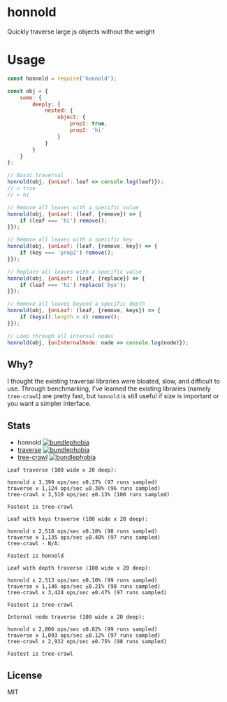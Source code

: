 # honnold
Quickly traverse large js objects without the weight

# Usage

```javascript
const honnold = require('honnold');

const obj = {
    some: {
        deeply: {
            nested: {
                object: {
                    prop1: true,
                    prop2: 'hi'
                }
            }
        }
    }
};

// Basic traversal
honnold(obj, {onLeaf: leaf => console.log(leaf)});
// > true
// > hi

// Remove all leaves with a specific value
honnold(obj, {onLeaf: (leaf, {remove}) => {
    if (leaf === 'hi') remove();
}});

// Remove all leaves with a specific key
honnold(obj, {onLeaf: (leaf, {remove, key}) => {
    if (key === 'prop2') remove();
}});

// Replace all leaves with a specific value
honnold(obj, {onLeaf: (leaf, {replace}) => {
    if (leaf === 'hi') replace('bye');
}});

// Remove all leaves beyond a specific depth
honnold(obj, {onLeaf: (leaf, {remove, keys}) => {
    if (keys().length > 4) remove();
}});

// Loop through all internal nodes
honnold(obj, {onInternalNode: node => console.log(node)});
```

## Why?

I thought the existing traversal libraries were bloated, slow, and difficult to use. Through benchmarking, I've learned the existing libraries (namely `tree-crawl`) are pretty fast, but `honnold` is still useful if size is important or you want a simpler interface.

## Stats

* honnold [![bundlephobia](https://img.shields.io/bundlephobia/minzip/honnold.svg)](https://bundlephobia.com/result?p=honnold)
* [traverse](https://github.com/substack/js-traverse) [![bundlephobia](https://img.shields.io/bundlephobia/minzip/traverse.svg)](https://bundlephobia.com/result?p=traverse)
* [tree-crawl](https://github.com/ngryman/tree-crawl) [![bundlephobia](https://img.shields.io/bundlephobia/minzip/tree-crawl.svg)](https://bundlephobia.com/result?p=tree-crawl)

```
Leaf traverse (100 wide x 20 deep):

honnold x 3,399 ops/sec ±0.37% (97 runs sampled)
traverse x 1,124 ops/sec ±0.38% (96 runs sampled)
tree-crawl x 3,510 ops/sec ±0.13% (100 runs sampled)

Fastest is tree-crawl

Leaf with keys traverse (100 wide x 20 deep):

honnold x 2,518 ops/sec ±0.10% (98 runs sampled)
traverse x 1,135 ops/sec ±0.40% (97 runs sampled)
tree-crawl - N/A: 

Fastest is honnold

Leaf with depth traverse (100 wide x 20 deep):

honnold x 2,513 ops/sec ±0.10% (99 runs sampled)
traverse x 1,146 ops/sec ±0.21% (98 runs sampled)
tree-crawl x 3,424 ops/sec ±0.47% (97 runs sampled)

Fastest is tree-crawl

Internal node traverse (100 wide x 20 deep):

honnold x 2,806 ops/sec ±0.82% (99 runs sampled)
traverse x 1,093 ops/sec ±0.12% (97 runs sampled)
tree-crawl x 2,932 ops/sec ±0.75% (98 runs sampled)

Fastest is tree-crawl
```

## License

MIT
